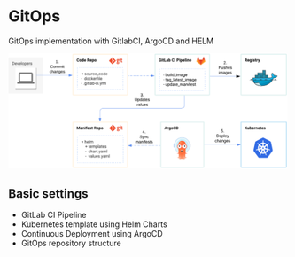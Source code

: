 # GitOps
GitOps implementation with  GitlabCI, ArgoCD and HELM


![Screenshot](GitOpsImage.png)

Basic settings
------------
* GitLab CI Pipeline
* Kubernetes template using Helm Charts
* Continuous Deployment using ArgoCD
* GitOps repository structure
